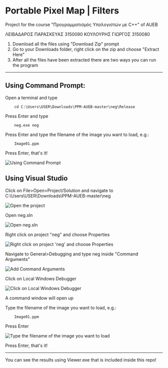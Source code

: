 # Portable Pixel Map | Filters
Project for the course "Προγραμματισμός Υπολογιστών με C++" of AUEB

ΛΕΙΒΑΔΑΡΟΣ ΠΑΡΑΣΚΕΥΑΣ 3150090
ΚΟΥΛΟΥΡΗΣ ΓΙΩΡΓΟΣ 3150080

1. Download all the files using &quot;Download Zip&quot; prompt
2. Go to your Downloads folder, right click on the zip and choose &quot;Extract Here&quot;
3. After all the files have been extracted there are two ways you can run the program

* * *

## Using Command Prompt:

Open a terminal and type

        cd C:\Users\USER\Downloads\PPM-AUEB-master\neg\Release

Press Enter and type

        neg.exe neg

Press Enter and type the filename of the image you want to load, e.g.:

        Image01.ppm

Press Enter, that&#39;s it!

![Using Command Prompt](https://github.com/paraskevasleivadaros/Portable-Pixel-Map-Filters/blob/master/Screenshots%20used%20for%20instructions/Using%20Command%20Prompt.png)

## Using Visual Studio

Click on File>Open>Project/Solution and navigate to C:\Users\USER\Downloads\PPM-AUEB-master\neg

![Open the project](https://github.com/paraskevasleivadaros/Portable-Pixel-Map-Filters/blob/master/Screenshots%20used%20for%20instructions/Open%20the%20project.png)

Open neg.sln

![Open neg.sln](https://github.com/paraskevasleivadaros/Portable-Pixel-Map-Filters/blob/master/Screenshots%20used%20for%20instructions/Open%20neg.sln.png)

Right click on project "neg" and choose Properties

![Right click on project 'neg' and choose Properties](https://github.com/paraskevasleivadaros/Portable-Pixel-Map-Filters/blob/master/Screenshots%20used%20for%20instructions/Right%20click%20on%20project%20'neg'%20and%20choose%20Properties.png)

Navigate to General>Debugging and type neg inside &quot;Command Arguments&quot;

![Add Command Arguments](https://github.com/paraskevasleivadaros/Portable-Pixel-Map-Filters/blob/master/Screenshots%20used%20for%20instructions/Add%20Command%20Arguments.png)

Click on Local Windows Debugger

![Click on Local Windows Debugger](https://github.com/paraskevasleivadaros/Portable-Pixel-Map-Filters/blob/master/Screenshots%20used%20for%20instructions/Click%20on%20Local%20Windows%20Debugger.png)

A command window will open up

Type the filename of the image you want to load, e.g.: 
               
        Image01.ppm

Press Enter

![Type the filename of the image you want to load](https://github.com/paraskevasleivadaros/Portable-Pixel-Map-Filters/blob/master/Screenshots%20used%20for%20instructions/Type%20the%20filename%20of%20the%20image%20you%20want%20to%20load.png)

Press Enter, that&#39;s it!

* * *

You can see the results using Viewer.exe that is included inside this repo!
